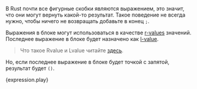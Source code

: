 В Rust почти все фигурные скобки являются выражением, это значит, 
что они могут вернуть какой-то результат. Такое поведение не всегда нужно,
чтобы ничего не возвращать добавьте в конец `;`.

Выражения в блоке могут использоваться в качестве [r-values](https://en.wikipedia.org/wiki/Value_%28computer_science%29#lrvalue) значений.
Последнее выражение в блоке будет назначено как [l-value](https://en.wikipedia.org/wiki/Value_%28computer_science%29#lrvalue).
> Что такое Rvalue и Lvalue читайте [здесь](http://msdn.microsoft.com/ru-ru/library/f90831hc.aspx).

Но, если последнее выражение в блоке будет точкой с запятой, результат будет `()`.

{expression.play}
